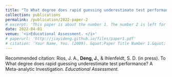 ```yaml
---
title: "To What degree does rapid guessing underestimate test performance? A Meta-analytic Investigation"
collection: publications
permalink: /publication/2022-paper-2
# excerpt: 'This paper is about the number 1. The number 2 is left for future work.'
date: 2022-04-01
venue: '<i>Educational Assessment. </i>'
# paperurl: 'http://jiayideng.github.io/files/paper1.pdf'
# citation: 'Your Name, You. (2009). &quot;Paper Title Number 1.&quot; <i>Applied Psychological Measurement.</i>.'
---
```



Recommended citation: Rios, J. A., **Deng, J.**, & Ihlenfeldt, S. D. (in press). To What degree does rapid guessing underestimate test performance? A Meta-analytic Investigation. <i>Educational Assessment. </i>  
